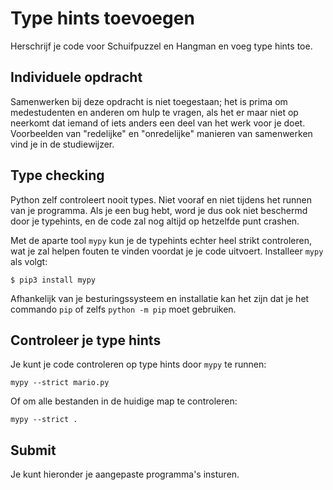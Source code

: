 # Type hints toevoegen

Herschrijf je code voor Schuifpuzzel en Hangman en voeg type hints toe.

## Individuele opdracht

Samenwerken bij deze opdracht is niet toegestaan; het is prima om medestudenten en anderen om hulp te vragen, als het er maar niet op neerkomt dat iemand of iets anders een deel van het werk voor je doet. Voorbeelden van "redelijke" en "onredelijke" manieren van samenwerken vind je in de studiewijzer.

## Type checking

Python zelf controleert nooit types. Niet vooraf en niet tijdens het runnen van je programma. Als je een bug hebt, word je dus ook niet beschermd door je typehints, en de code zal nog altijd op hetzelfde punt crashen.

Met de aparte tool `mypy` kun je de typehints echter heel strikt controleren, wat je zal helpen fouten te vinden voordat je je code uitvoert. Installeer `mypy` als volgt:

    $ pip3 install mypy

Afhankelijk van je besturingssysteem en installatie kan het zijn dat je het commando `pip` of zelfs `python -m pip` moet gebruiken.

## Controleer je type hints

Je kunt je code controleren op type hints door `mypy` te runnen:

    mypy --strict mario.py

Of om alle bestanden in de huidige map te controleren:

    mypy --strict .

## Submit

Je kunt hieronder je aangepaste programma's insturen.
